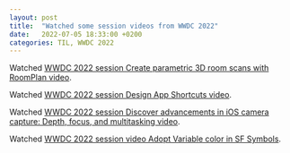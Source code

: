 ```yaml
---
layout: post
title:  "Watched some session videos from WWDC 2022"
date:   2022-07-05 18:33:00 +0200
categories: TIL, WWDC 2022
---
```

Watched [WWDC 2022 session Create parametric 3D room scans with RoomPlan
 video](https://developer.apple.com/wwdc22/10127).

Watched [WWDC 2022 session Design App Shortcuts video](https://developer.apple.com/wwdc22/10169).

Watched [WWDC 2022 session Discover advancements in iOS camera capture: Depth, focus, and multitasking video](https://developer.apple.com/wwdc22/110429).


Watched [WWDC 2022 session video Adopt Variable color in SF Symbols](https://developer.apple.com/wwdc22/10158).
